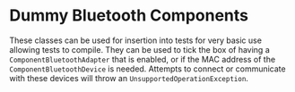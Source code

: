 # Dummy Bluetooth Components

These classes can be used for insertion into tests for very basic use allowing tests to compile. They can be used to tick the box of having
a `ComponentBluetoothAdapter` that is enabled, or if the MAC address of the `ComponentBluetoothDevice` is needed. Attempts to connect or
communicate with these devices will throw an `UnsupportedOperationException`.
